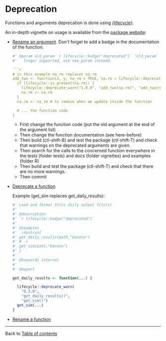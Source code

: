 # Deprecation

Functions and arguments deprecation is done using [{lifecycle}](https://lifecycle.r-lib.org/index.html).

An in-depth vignette on usage is available from the [package website](https://lifecycle.r-lib.org/articles/communicate.html):

- [Rename an argument](https://lifecycle.r-lib.org/articles/communicate.html#renaming-an-argument). 
    Don't forget to add a badge in the documentation of the function:
    ```r
    #' @param old_param `r lifecycle::badge("deprecated")` `old_param` is no
    #'   longer supported, use new_param instead.

    ```r
    # in this example na_rm replaces na.rm
    add_two <- function(x, y, na_rm = TRUE, na.rm = lifecycle::deprecated()) {
      if (lifecycle::is_present(na.rm)) {
        lifecycle::deprecate_warn("1.0.0", "add_two(na.rm)", "add_two(na_rm)")
        na_rm <- na.rm
      }
      na.rm <- na_rm # to remove when we update inside the function

      # ... the function code
    }
    ```

    - First change the function code (put the old argument at the end of the argument list)
    - Then change the function documentation (see here-before)
    - Then build (ctl-shift-B) and test the package (ctl-shift-T) and check that warnings on the deprecated arguments are given.
    - Then search for the calls to the concerned function everywhere in the tests (folder tests) and docs (folder vignettes) and examples (folder R) 
    - Then build and test the package (ctl-shift-T) and check that there are no more warnings.
    - Then commit

- [Deprecate a function](https://lifecycle.r-lib.org/articles/communicate.html#deprecate-a-function)

    Example (get_sim replaces get_daily_results):
    ```r
    #' Load and format Stics daily output file(s)
    #'
    #' @description
    #' `r lifecycle::badge("deprecated")`
    #'
    #' @examples
    #'  \dontrun{
    #' get_daily_results(path,"banana")
    #' # ->
    #' get_sim(path,"banana")
    #' }
    #'
    #' @keywords internal
    #'
    #' @export

    get_daily_results <- function(...) {

      lifecycle::deprecate_warn(
        "0.3.0",
        "get_daily_results()",
        "get_sim()")
      get_sim(...)
    }
    ```

- [Rename a function](https://lifecycle.r-lib.org/articles/communicate.html#rename-a-function)

---------------
Back to [Table of contents](README.md)
